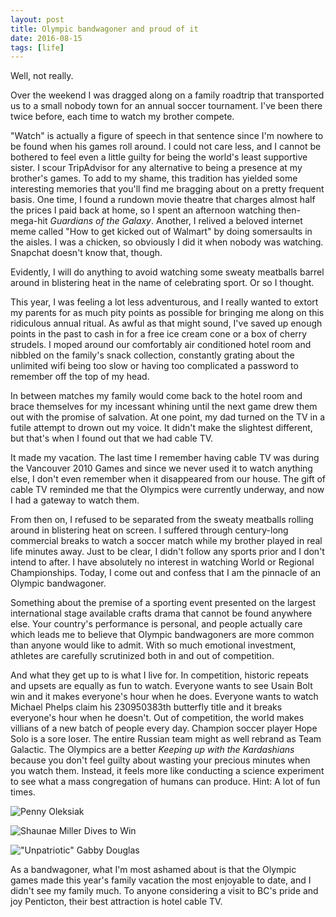 ```yaml
---
layout: post
title: Olympic bandwagoner and proud of it
date: 2016-08-15
tags: [life]
---
```

Well, not really.

Over the weekend I was dragged along on a family roadtrip that transported us to a small nobody town for an annual soccer tournament. I've been there twice before, each time to watch my brother compete.

"Watch" is actually a figure of speech in that sentence since I'm nowhere to be found when his games roll around. I could not care less, and I cannot be bothered to feel even a little guilty for being the world's least supportive sister. I scour TripAdvisor for any alternative to being a presence at my brother's games. To add to my shame, this tradition has yielded some interesting memories that you'll find me bragging about on a pretty frequent basis. One time, I found a rundown movie theatre that charges almost half the prices I paid back at home, so I spent an afternoon watching then-mega-hit *Guardians of the Galaxy*. Another, I relived a beloved internet meme called "How to get kicked out of Walmart" by doing somersaults in the aisles. I was a chicken, so obviously I did it when nobody was watching. Snapchat doesn't know that, though.

Evidently, I will do anything to avoid watching some sweaty meatballs barrel around in blistering heat in the name of celebrating sport. Or so I thought.

This year, I was feeling a lot less adventurous, and I really wanted to extort my parents for as much pity points as possible for bringing me along on this ridiculous annual ritual. As awful as that might sound, I've saved up enough points in the past to cash in for a free ice cream cone or a box of cherry strudels. I moped around our comfortably air conditioned hotel room and nibbled on the family's snack collection, constantly grating about the unlimited wifi being too slow or having too complicated a password to remember off the top of my head.

In between matches my family would come back to the hotel room and brace themselves for my incessant whining until the next game drew them out with the promise of salvation. At one point, my dad turned on the TV in a futile attempt to drown out my voice. It didn't make the slightest different, but that's when I found out that we had cable TV.

It made my vacation. The last time I remember having cable TV was during the Vancouver 2010 Games and since we never used it to watch anything else, I don't even remember when it disappeared from our house. The gift of cable TV reminded me that the Olympics were currently underway, and now I had a gateway to watch them.

From then on, I refused to be separated from the sweaty meatballs rolling around in blistering heat on screen. I suffered through century-long commercial breaks to watch a soccer match while my brother played in real life minutes away. Just to be clear, I didn't follow any sports prior and I don't intend to after. I have absolutely no interest in watching World or Regional Championships. Today, I come out and confess that I am the pinnacle of an Olympic bandwagoner.

Something about the premise of a sporting event presented on the largest international stage available crafts drama that cannot be found anywhere else. Your country's performance is personal, and people actually care which leads me to believe that Olympic  bandwagoners are more common than anyone would like to admit. With so much emotional investment, athletes are carefully scrutinized both in and out of competition.

And what they get up to is what I live for. In competition, historic repeats and upsets are equally as fun to watch. Everyone wants to see Usain Bolt win and it makes everyone's hour when he does. Everyone wants to watch Michael Phelps claim his 230950383th butterfly title and it breaks everyone's hour when he doesn't. Out of competition, the world makes villians of a new batch of people every day. Champion soccer player Hope Solo is a sore loser. The entire Russian team might as well rebrand as Team Galactic. The Olympics are a better *Keeping up with the Kardashians* because you don't feel guilty about wasting your precious minutes when you watch them. Instead, it feels more like conducting a science experiment to see what a mass congregation of humans can produce. Hint: A lot of fun times.

 ![Penny Oleksiak](http://i.cbc.ca/1.3711227.1470620254!/fileImage/httpImage/image.jpg_gen/derivatives/16x9_620/oleksiak-silver.jpg "O Canada to O Leksiak")

 ![Shaunae Miller Dives to Win](https://i1.wp.com/bae.hypebeast.com/files/2016/08/shaunae-miller-rio-olympics-womens-400-meters-1.jpg?quality=95&w=1024 "Simply Iconic")

 !["Unpatriotic" Gabby Douglas](http://l.yimg.com/ny/api/res/1.2/tF8huQLYDxjkLfim1TJfpQ--/YXBwaWQ9aGlnaGxhbmRlcjtzbT0xO3c9ODAw/http://media.zenfs.com/en/homerun/feed_manager_auto_publish_494/a2c69850a755a9d3a2cf0c28ca0c7a50 "Gabby Douglas hates America. or smth like that")

As a bandwagoner, what I'm most ashamed about is that the Olympic games made this year's family vacation the most enjoyable to date, and I didn't see my family much. To anyone considering a visit to BC's pride and joy Penticton, their best attraction is hotel cable TV.
